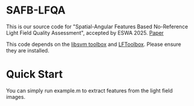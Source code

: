 # SAFB-LFQA
This is our source code for "Spatial-Angular Features Based No-Reference Light Field Quality Assessment", accepted by ESWA 2025. [Paper](https://doi.org/10.1016/j.eswa.2024.126061) 

This code depends on the [libsvm toolbox](https://www.csie.ntu.edu.tw/~cjlin/libsvm/#download) and [LFToolbox](https://github.com/doda42/LFToolbox). Please ensure they are installed.

# Quick Start
You can simply run example.m to extract features from the light field images.
